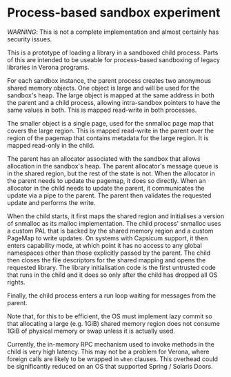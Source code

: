 Process-based sandbox experiment
================================

*WARNING*: This is not a complete implementation and almost certainly has security issues.

This is a prototype of loading a library in a sandboxed child process.
Parts of this are intended to be useable for process-based sandboxing of legacy libraries in Verona programs.

For each sandbox instance, the parent process creates two anonymous shared memory objects.
One object is large and will be used for the sandbox's heap.
The large object is mapped at the same address in both the parent and a child process, allowing intra-sandbox pointers to have the same values in both.
This is mapped read-write in both processes.

The smaller object is a single page, used for the snmalloc page map that covers the large region.
This is mapped read-write in the parent over the region of the pagemap that contains metadata for the large region.
It is mapped read-only in the child.

The parent has an allocator associated with the sandbox that allows allocation in the sandbox's heap.
The parent allocator's message queue is in the shared region, but the rest of the state is not.
When the allocator in the parent needs to update the pagemap, it does so directly.
When an allocator in the child needs to update the parent, it communicates the update via a pipe to the parent.
The parent then validates the requested update and performs the write.

When the child starts, it first maps the shared region and initialises a version of snmalloc as its malloc implementation.
The child process' snmalloc uses a custom PAL that is backed by the shared memory region and a custom PageMap to write updates.
On systems with Capsicum support, it then enters capability mode, at which point it has no access to any global namespaces other than those explicitly passed by the parent.
The child then closes the file descriptors for the shared mapping and opens the requested library.
The library initialisation code is the first untrusted code that runs in the child and it does so only after the child has dropped all OS rights.

Finally, the child process enters a run loop waiting for messages from the parent.

Note that, for this to be efficient, the OS must implement lazy commit so that allocating a large (e.g. 1GiB) shared memory region does not consume 1GiB of physical memory or swap unless it is actually used.

Currently, the in-memory RPC mechanism used to invoke methods in the child is very high latency.
This may not be a problem for Verona, where foreign calls are likely to be wrapped in `when` clauses.
This overhead could be significantly reduced on an OS that supported Spring / Solaris Doors.
